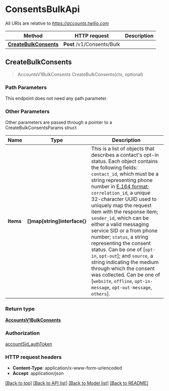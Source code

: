 # ConsentsBulkApi

All URIs are relative to *https://accounts.twilio.com*

Method | HTTP request | Description
------------- | ------------- | -------------
[**CreateBulkConsents**](ConsentsBulkApi.md#CreateBulkConsents) | **Post** /v1/Consents/Bulk | 



## CreateBulkConsents

> AccountsV1BulkConsents CreateBulkConsents(ctx, optional)





### Path Parameters

This endpoint does not need any path parameter.

### Other Parameters

Other parameters are passed through a pointer to a CreateBulkConsentsParams struct


Name | Type | Description
------------- | ------------- | -------------
**Items** | **[]map[string]interface{}** | This is a list of objects that describes a contact's opt-in status. Each object contains the following fields: `contact_id`, which must be a string representing phone number in [E.164 format](https://www.twilio.com/docs/glossary/what-e164); `correlation_id`, a unique 32-character UUID used to uniquely map the request item with the response item; `sender_id`, which can be either a valid messaging service SID or a from phone number; `status`, a string representing the consent status. Can be one of [`opt-in`, `opt-out`]; and `source`, a string indicating the medium through which the consent was collected. Can be one of [`website`, `offline`, `opt-in-message`, `opt-out-message`, `others`].

### Return type

[**AccountsV1BulkConsents**](AccountsV1BulkConsents.md)

### Authorization

[accountSid_authToken](../README.md#accountSid_authToken)

### HTTP request headers

- **Content-Type**: application/x-www-form-urlencoded
- **Accept**: application/json

[[Back to top]](#) [[Back to API list]](../README.md#documentation-for-api-endpoints)
[[Back to Model list]](../README.md#documentation-for-models)
[[Back to README]](../README.md)

